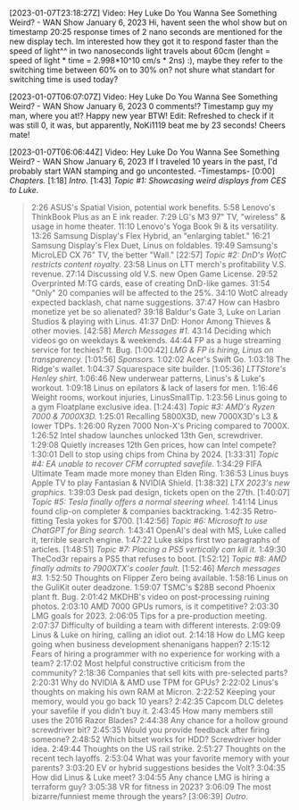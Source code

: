 [2023-01-07T23:18:27Z] Video: Hey Luke Do You Wanna See Something Weird? - WAN Show January 6, 2023 
Hi, havent seen the whol show but on timestamp 20:25 response times of 2 nano seconds are mentioned for the new display tech. Im interested how they got it to respond faster than the speed of light^^ in two nanoseconds light travels about 60cm (lenght = speed of light * time = 2.998*10^10 cm/s * 2ns) :), maybe they refer to the switching time between 60% on to 30% on? not shure what standart for switching time is used today?

[2023-01-07T06:07:07Z] Video: Hey Luke Do You Wanna See Something Weird? - WAN Show January 6, 2023 
0 comments!? Timestamp guy my man, where you at!? Happy new year BTW!
Edit: Refreshed to check if it was still 0, it was, but apparently, NoKi1119 beat me by 23 seconds! Cheers mate!

[2023-01-07T06:06:44Z] Video: Hey Luke Do You Wanna See Something Weird? - WAN Show January 6, 2023 
If I traveled 10 years in the past, I'd probably start WAN stamping and go uncontested.
-Timestamps-
[0:00] *Chapters.*
[1:18] *Intro.*
[1:43] *Topic #1: Showcasing weird displays from CES to Luke.*
   > 2:26 ASUS's Spatial Vision, potential work benefits.
   > 5:58 Lenovo's ThinkBook Plus as an E ink reader.
   > 7:29 LG's M3 97" TV, "wireless" & usage in home theater.
   > 11:10 Lenovo's Yoga Book 9i & its versatility.
   > 13:26 Samsung Display's Flex Hybrid, an "enlarging tablet."
   > 16:21 Samsung Display's Flex Duet, Linus on foldables.
   > 19:49 Samsung's MicroLED CX 76" TV, the better "Wall."
[22:57] *Topic #2: DnD's WotC restricts content royalty.*
   > 23:58 Linus on LTT merch's profitability V.S. revenue.
   > 27:14 Discussing old V.S. new Open Game License.
   > 29:52 Overprinted M:TG cards, ease of creating DnD-like games.
   > 31:54 "Only" 20 companies will be affected to the 25%.
   > 34:10 WotC already expected backlash, chat name suggestions.
   > 37:47 How can Hasbro monetize yet be so alienated?
   > 39:18 Baldur's Gate 3, Luke on Larian Studios & playing with Linus.
   > 41:37 DnD: Honor Among Thieves & other movies.
[42:58] *Merch Messages #1.*
   > 43:14 Deciding which videos go on weekdays & weekends.
   > 44:44 FP as a huge streaming service for techies? ft. Bug.
[1:00:42] *LMG & FP is hiring, Linus on transparency.*
[1:01:56] *Sponsors.*
   > 1:02:02 Acer's Swift Go.
   > 1:03:18 The Ridge's wallet.
   > 1:04:37 Squarespace site builder.
[1:05:36] *LTTStore's Henley shirt.*
   > 1:06:46 New underwear patterns, Linus's & Luke's workout.
   > 1:09:18 Linus on epilators & lack of lasers for men.
   > 1:16:46 Weight rooms, workout injuries, LinusSmallTip.
   > 1:23:56 Linus going to a gym Floatplane exclusive idea.
[1:24:43] *Topic #3: AMD's Ryzen 7000 & 7000X3D.*
   > 1:25:01 Recalling 5800X3D, new 7000X3D's L3 & lower TDPs.
   > 1:26:00 Ryzen 7000 Non-X's Pricing compared to 7000X.
   > 1:26:52 Intel shadow launches unlocked 13th Gen, screwdriver.
   > 1:29:08 Quietly increases 12th Gen prices, how can Intel compete?
   > 1:30:01 Dell to stop using chips from China by 2024.
[1:33:31] *Topic #4: EA unable to recover CFM corrupted savefile.*
   > 1:34:29 FIFA Ultimate Team made more money than Elden Ring.
   > 1:36:53 Linus buys Apple TV to play Fantasian & NVIDIA Shield.
[1:38:32] *LTX 2023's new graphics.*
   > 1:39:03 Desk pad design, tickets open on the 27th.
[1:40:07] *Topic #5: Tesla finally offers a normal steering wheel.*
   > 1:41:14 Linus found clip-on completer & companies backtracking.
   > 1:42:35 Retro-fitting Tesla yokes for $700.
[1:42:56] *Topic #6: Microsoft to use ChatGPT for Bing search.*
   > 1:43:41 OpenAI's deal with MS, Luke called it, terrible search engine.
   > 1:47:22 Luke skips first two paragraphs of articles.
[1:48:51] *Topic #7: Placing a PS5 vertically can kill it.*
   > 1:49:30 TheCod3r repairs a PS5 that refuses to boot.
[1:52:12] *Topic #8: AMD finally admits to 7900XTX's cooler fault.*
[1:52:46] *Merch messages #3.*
   > 1:52:50 Thoughts on Flipper Zero being available.
   > 1:58:16 Linus on the GuliKit outer deadzone.
   > 1:59:07 TSMC's $28B second Phoenix plant ft. Bug.
   > 2:01:42 MKDHB's video on post-processing ruining photos.
   > 2:03:10 AMD 7000 GPUs rumors, is it competitive?
   > 2:03:30 LMG goals for 2023.
   > 2:06:05 Tips for a pre-production meeting.
   > 2:07:37 Difficulty of building a team with different interests.
   > 2:09:09 Linus & Luke on hiring, calling an idiot out.
   > 2:14:18 How do LMG keep going when business development shenanigans happen?
   > 2:15:12 Fears of hiring a programmer with no experience for working with a team?
   > 2:17:02 Most helpful constructive criticism from the community?
   > 2:18:36 Companies that sell kits with pre-selected parts?
   > 2:20:31 Why do NVIDIA & AMD use TPM for GPUs?
   > 2:22:02 Linus's thoughts on making his own RAM at Micron.
   > 2:22:52 Keeping your memory, would you go back 10 years? 
   > 2:42:35 Capcom DLC deletes your savefile if you didn't buy it.
   > 2:43:45 How many members still uses the 2016 Razor Blades?
   > 2:44:38 Any chance for a hollow ground screwdriver bit?
   > 2:45:35 Would you provide feedback after firing someone?
   > 2:48:52 Which bitset works for HDD? Screwdriver holder idea.
   > 2:49:44 Thoughts on the US rail strike.
   > 2:51:27 Thoughts on the recent tech layoffs.
   > 2:53:04 What was your favorite memory with your parents?
   > 3:03:20 EV or hybrid suggestions besides the Volt?
   > 3:04:35 How did Linus & Luke meet?
   > 3:04:55 Any chance LMG is hiring a terraform guy?
   > 3:05:38 VR for fitness in 2023?
   > 3:06:09 The most bizarre/funniest meme through the years?
[3:06:39] *Outro.*

